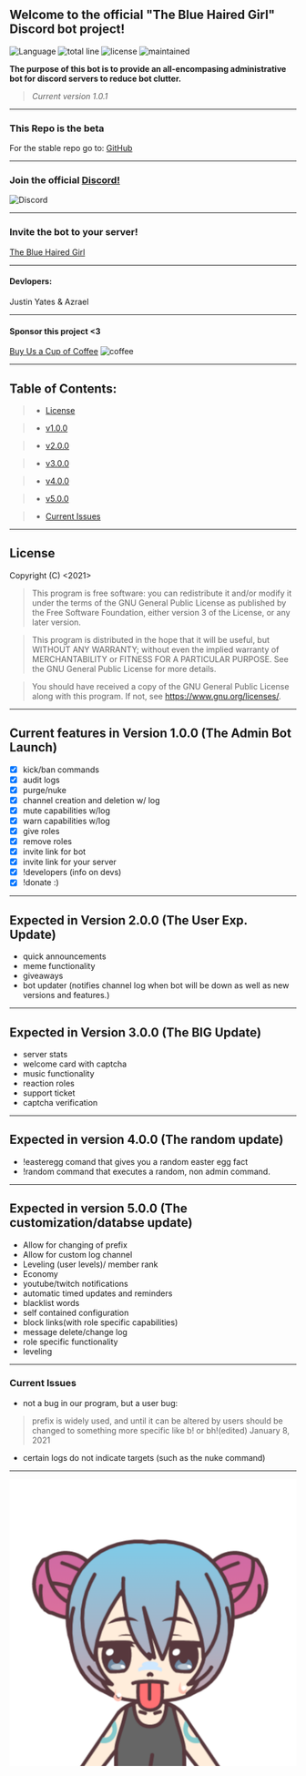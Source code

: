 ## Welcome to the official "The Blue Haired Girl" Discord bot project!

![Language](https://img.shields.io/github/languages/top/justinyates887/blue-haired-girl-bot?color=yellow)
![total line](https://img.shields.io/tokei/lines/github/justinyates887/blue-haired-girl-bot)
![license](https://img.shields.io/badge/License-GNU-blueviolet)
![maintained](https://img.shields.io/maintenance/yes/2021)

**The purpose of this bot is to provide an all-encompasing administrative bot for discord servers to reduce bot clutter.**

> *Current version 1.0.1*

---------------------------------------------------------------------------------------------------------------------------

### This Repo is the beta

For the stable repo go to: [GitHub](https://github.com/Small-Blue-Development/the-blue-haired-girl-v1.0)

---------------------------------------------------------------------------------------------------------------------------

### Join the official [Discord!](https://discord.gg/tb4mZWtXC8)
![Discord](https://img.shields.io/discord/795324515034726410?color=blue)

---------------------------------------------------------------------------------------------------------------------------

### Invite the bot to your server!
[The Blue Haired Girl](https://discord.com/api/oauth2/authorize?client_id=794674548875460649&permissions=8&scope=bot)

---------------------------------------------------------------------------------------------------------------------------

#### **Devlopers:**

Justin Yates & Azrael

---------------------------------------------------------------------------------------------------------------------------

#### Sponsor this project <3
[Buy Us a Cup of Coffee](https://www.buymeacoffee.com/smallbluedev)
![coffee](https://img.shields.io/badge/%E2%98%95-%244.00%20Raised-yellow)

---------------------------------------------------------------------------------------------------------------------------

## Table of Contents:

> - [License](#license)

> - [v1.0.0](#v1)

> - [v2.0.0](#v2)

> - [v3.0.0](#v3)

> - [v4.0.0](#v4)

> - [v5.0.0](#v5)

> - [Current Issues](#current-issues)

---------------------------------------------------------------------------------------------------------------------------

## <a name="license"></a>License

Copyright (C) <2021>
> This program is free software: you can redistribute it and/or modify
it under the terms of the GNU General Public License as published by
the Free Software Foundation, either version 3 of the License, or
any later version.

> This program is distributed in the hope that it will be useful,
but WITHOUT ANY WARRANTY; without even the implied warranty of
MERCHANTABILITY or FITNESS FOR A PARTICULAR PURPOSE.  See the
GNU General Public License for more details.

> You should have received a copy of the GNU General Public License
along with this program.  If not, see <https://www.gnu.org/licenses/>.

---------------------------------------------------------------------------------------------------------------------------

## <a name="v1"></a>Current features in Version 1.0.0 (The Admin Bot Launch)

- [x] kick/ban commands
- [x] audit logs
- [x] purge/nuke
- [x] channel creation and deletion w/ log
- [x] mute capabilities w/log
- [x] warn capabilities w/log
- [x] give roles 
- [x] remove roles
- [x] invite link for bot
- [x] invite link for your server
- [x] !developers (info on devs)
- [x] !donate :)

---------------------------------------------------------------------------------------------------------------------------

## <a name="v2"></a>Expected in Version 2.0.0 (The User Exp. Update)

- quick announcements
- meme functionality
- giveaways
- bot updater (notifies channel log when bot will be down as well as new versions and features.)

---------------------------------------------------------------------------------------------------------------------------

## <a name="v3"></a>Expected in Version 3.0.0 (The BIG Update)

- server stats
- welcome card with captcha
- music functionality
- reaction roles
- support ticket
- captcha verification

---------------------------------------------------------------------------------------------------------------------------

## <a name="v4"></a>Expected in version 4.0.0 (The random update)
- !easteregg comand that gives you a random easter egg fact
- !random command that executes a random, non admin command.

---------------------------------------------------------------------------------------------------------------------------

## <a name="v5"></a>Expected in version 5.0.0 (The customization/databse update)
- Allow for changing of prefix
- Allow for custom log channel
- Leveling (user levels)/ member rank
- Economy
- youtube/twitch notifications
- automatic timed updates and reminders
- blacklist words
- self contained configuration
- block links(with role specific capabilities)
- message delete/change log
- role specific functionality
- leveling

---------------------------------------------------------------------------------------------------------------------------

### <a name="current-issues"></a>Current Issues

- not a bug in our program, but a user bug:

> prefix is widely used, and until it can be altered by users should be changed to something more specific like b! or bh!(edited)
January 8, 2021

- certain logs do not indicate targets (such as the nuke command)


---------------------------------------------------------------------------------------------------------------------------

![logo](./BHG.png)
